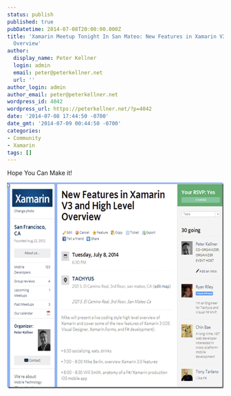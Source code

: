 ```yaml
---
status: publish
published: true
pubDatetime: 2014-07-08T20:00:00.000Z
title: 'Xamarin Meetup Tonight In San Mateo: New Features in Xamarin V3 and High Level
  Overview'
author:
  display_name: Peter Kellner
  login: admin
  email: peter@peterkellner.net
  url: ''
author_login: admin
author_email: peter@peterkellner.net
wordpress_id: 4042
wordpress_url: https://peterkellner.net/?p=4042
date: '2014-07-08 17:44:50 -0700'
date_gmt: '2014-07-09 00:44:50 -0700'
categories:
- Community
- Xamarin
tags: []
---
```

<p>Hope You Can Make it!</p>
<p><a href="http://www.meetup.com/Xamarin-Mobile-C-User-Group-Android-IPhone/events/192101362/"><img title="image" style="border-top: 0px; border-right: 0px; border-bottom: 0px; border-left: 0px; display: inline" border="0" alt="image" src="/wp/wp-content/uploads/2014/07/image.png" width="610" height="479" /></a></p>
